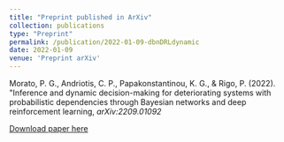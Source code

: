 ```yaml
---
title: "Preprint published in ArXiv"
collection: publications
type: "Preprint"
permalink: /publication/2022-01-09-dbnDRLdynamic
date: 2022-01-09
venue: 'Preprint arXiv'
---
```

Morato, P. G., Andriotis, C. P., Papakonstantinou, K. G., & Rigo, P. (2022). "Inference and dynamic decision-making for deteriorating systems with probabilistic dependencies through Bayesian networks and deep reinforcement learning, <i>arXiv:2209.01092</i>

[Download paper here](https://doi.org/10.48550/arXiv.2209.01092)

